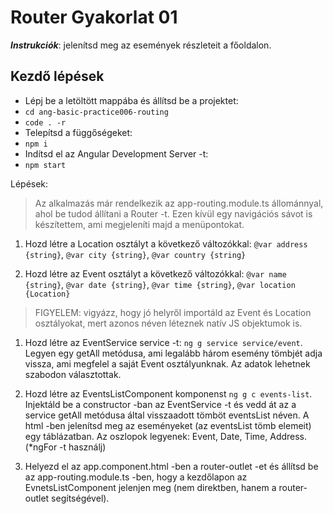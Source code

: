 # Router Gyakorlat 01

**_Instrukciók_**: jelenítsd meg az események részleteit a főoldalon. 

## Kezdő lépések
- Lépj be a letöltött mappába és állítsd be a projektet:
- `cd ang-basic-practice006-routing`
- `code . -r`
- Telepítsd a függőségeket:
- `npm i`
- Indítsd el az Angular Development Server -t:
- `npm start`

Lépések:
> Az alkalmazás már rendelkezik az app-routing.module.ts állománnyal, ahol be tudod állítani a Router -t. Ezen kívül egy 
navigációs sávot is készítettem, ami megjeleníti majd a menüpontokat.

1. Hozd létre a Location osztályt a következő változókkal: 
`@var address {string}`, 
`@var city {string}`, 
`@var country {string}`

1. Hozd létre az Event osztályt a következő változókkal: 
`@var name {string}`, 
`@var date {string}`, 
`@var time {string}`,
`@var location {Location}`  
> FIGYELEM: vigyázz, hogy jó helyről importáld az Event és Location 
osztályokat, mert azonos néven léteznek natív JS objektumok is.

1. Hozd létre az EventService service -t: 
`ng g service service/event`. Legyen egy getAll metódusa, ami legalább három esemény tömbjét adja vissza, ami megfelel a saját Event osztályunknak. Az adatok lehetnek szabodon választottak.

1. Hozd létre az EventsListComponent komponenst `ng g c events-list`. Injektáld be a constructor -ban az EventService -t és vedd át az a service getAll metódusa által visszaadott tömböt 
eventsList néven. A html -ben jelenítsd meg az eseményeket (az eventsList tömb elemeit) egy táblázatban. Az oszlopok legyenek: Event, Date, Time, Address. (*ngFor -t használj)

1. Helyezd el az app.component.html -ben a router-outlet -et és állítsd be az app-routing.module.ts -ben, hogy a kezdőlapon az EvnetsListComponent jelenjen meg (nem direktben, hanem a router-outlet segítségével).
